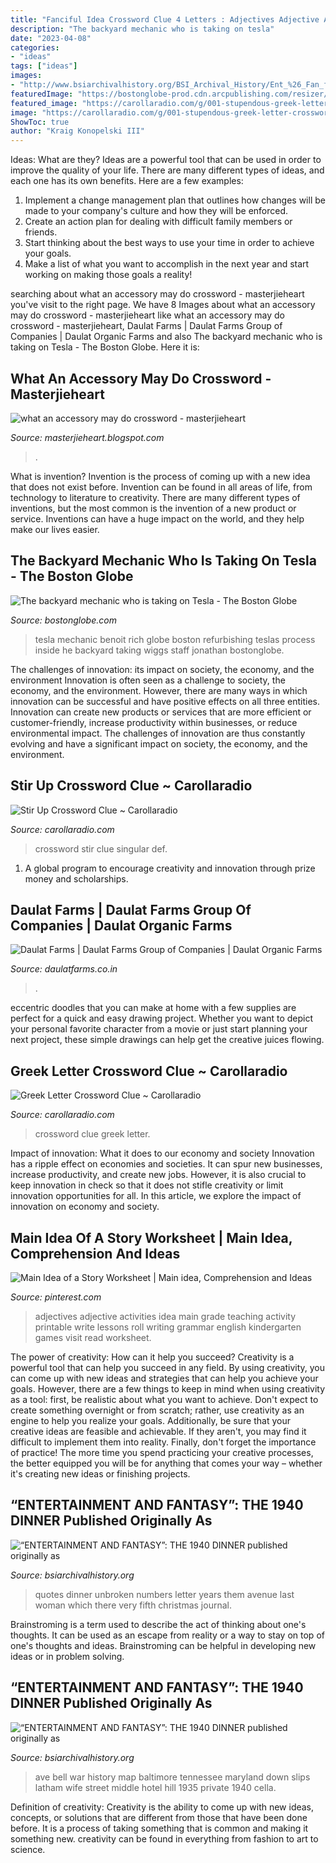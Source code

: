 ```yaml
---
title: "Fanciful Idea Crossword Clue 4 Letters : Adjectives Adjective Activities Idea Main Grade Teaching Activity Printable Write Lessons Roll Writing Grammar English Kindergarten Games Visit Read Worksheet"
description: "The backyard mechanic who is taking on tesla"
date: "2023-04-08"
categories:
- "ideas"
tags: ["ideas"]
images:
- "http://www.bsiarchivalhistory.org/BSI_Archival_History/Ent_%26_Fan_files/droppedImage_6.jpg"
featuredImage: "https://bostonglobe-prod.cdn.arcpublishing.com/resizer/PiM5qlX7dTK-4gxCLKQiPK6KVaM=/1440x0/arc-anglerfish-arc2-prod-bostonglobe.s3.amazonaws.com/public/RI7KGOR52EI6TMYJ6QWOEVUOBQ.jpg"
featured_image: "https://carollaradio.com/g/001-stupendous-greek-letter-crossword-clue-photo-1024_787.jpg"
image: "https://carollaradio.com/g/001-stupendous-greek-letter-crossword-clue-photo-1024_787.jpg"
ShowToc: true
author: "Kraig Konopelski III"
---
```



Ideas: What are they?
Ideas are a powerful tool that can be used in order to improve the quality of your life. There are many different types of ideas, and each one has its own benefits. Here are a few examples: 
1. Implement a change management plan that outlines how changes will be made to your company's culture and how they will be enforced. 
2. Create an action plan for dealing with difficult family members or friends. 
3. Start thinking about the best ways to use your time in order to achieve your goals. 
4. Make a list of what you want to accomplish in the next year and start working on making those goals a reality!

	

		
searching about what an accessory may do crossword - masterjieheart you've visit to the right page. We have 8 Images about what an accessory may do crossword - masterjieheart like what an accessory may do crossword - masterjieheart, Daulat Farms | Daulat Farms Group of Companies | Daulat Organic Farms and also The backyard mechanic who is taking on Tesla - The Boston Globe. Here it is:
		
    
## What An Accessory May Do Crossword - Masterjieheart

<img loading=lazy src="https://i.pinimg.com/736x/5e/81/f9/5e81f98e2aad4e4cd4cecdef03c21836.jpg" onerror="this.onerror=null;this.src='https://tse2.mm.bing.net/th?id=OIP.zu0Prh-A7gg3JuOJDo-IBgHaIf&amp;pid=15.1';" alt="what an accessory may do crossword - masterjieheart">

_Source: masterjieheart.blogspot.com_

>. 

	

What is invention?
Invention is the process of coming up with a new idea that does not exist before. Invention can be found in all areas of life, from technology to literature to creativity. There are many different types of inventions, but the most common is the invention of a new product or service. Inventions can have a huge impact on the world, and they help make our lives easier.

    
## The Backyard Mechanic Who Is Taking On Tesla - The Boston Globe

<img loading=lazy src="https://bostonglobe-prod.cdn.arcpublishing.com/resizer/PiM5qlX7dTK-4gxCLKQiPK6KVaM=/1440x0/arc-anglerfish-arc2-prod-bostonglobe.s3.amazonaws.com/public/RI7KGOR52EI6TMYJ6QWOEVUOBQ.jpg" onerror="this.onerror=null;this.src='https://tse4.mm.bing.net/th?id=OIP.AmGv9XwRSUwjbZcfuV85jAHaFA&amp;pid=15.1';" alt="The backyard mechanic who is taking on Tesla - The Boston Globe">

_Source: bostonglobe.com_

>tesla mechanic benoit rich globe boston refurbishing teslas process inside he backyard taking wiggs staff jonathan bostonglobe. 

	

The challenges of innovation: its impact on society, the economy, and the environment
Innovation is often seen as a challenge to society, the economy, and the environment. However, there are many ways in which innovation can be successful and have positive effects on all three entities. Innovation can create new products or services that are more efficient or customer-friendly, increase productivity within businesses, or reduce environmental impact. The challenges of innovation are thus constantly evolving and have a significant impact on society, the economy, and the environment.

    
## Stir Up Crossword Clue ~ Carollaradio

<img loading=lazy src="https://carollaradio.com/g/002-singular-stir-up-crossword-clue-high-def-1920_1582.jpg" onerror="this.onerror=null;this.src='https://tse1.mm.bing.net/th?id=OIP.Xu7HUCqllbgDn9W40gcTVwHaGG&amp;pid=15.1';" alt="Stir Up Crossword Clue ~ Carollaradio">

_Source: carollaradio.com_

>crossword stir clue singular def. 

	

1. A global program to encourage creativity and innovation through prize money and scholarships. 

    
## Daulat Farms | Daulat Farms Group Of Companies | Daulat Organic Farms

<img loading=lazy src="https://img1.wsimg.com/isteam/ip/04433131-cbb7-4d56-8eab-043900564722/20200712_034839.jpg/:/cr=t:0%25,l:0%25,w:100%25,h:100%25/rs=w:1023,cg:true/rs=h:100" onerror="this.onerror=null;this.src='https://tse3.mm.bing.net/th?id=OIP.R27bQMPMnXEBWscgP3aZOgAAAA&amp;pid=15.1';" alt="Daulat Farms | Daulat Farms Group of Companies | Daulat Organic Farms">

_Source: daulatfarms.co.in_

>. 

	

eccentric doodles that you can make at home with a few supplies are perfect for a quick and easy drawing project. Whether you want to depict your personal favorite character from a movie or just start planning your next project, these simple drawings can help get the creative juices flowing.

    
## Greek Letter Crossword Clue ~ Carollaradio

<img loading=lazy src="https://carollaradio.com/g/001-stupendous-greek-letter-crossword-clue-photo-1024_787.jpg" onerror="this.onerror=null;this.src='https://tse2.mm.bing.net/th?id=OIP.JtFUC5lkBwqvHSUhpzDYcAHaFr&amp;pid=15.1';" alt="Greek Letter Crossword Clue ~ Carollaradio">

_Source: carollaradio.com_

>crossword clue greek letter. 

	

Impact of innovation: What it does to our economy and society
Innovation has a ripple effect on economies and societies. It can spur new businesses, increase productivity, and create new jobs. However, it is also crucial to keep innovation in check so that it does not stifle creativity or limit innovation opportunities for all. In this article, we explore the impact of innovation on economy and society.

    
## Main Idea Of A Story Worksheet | Main Idea, Comprehension And Ideas

<img loading=lazy src="https://s-media-cache-ak0.pinimg.com/236x/b4/68/37/b46837aa184aae45de28b659bcce03bd.jpg" onerror="this.onerror=null;this.src='https://tse1.mm.bing.net/th?id=OIP.CAnRib0RzD4q8rJ9BDuBWgAAAA&amp;pid=15.1';" alt="Main Idea of a Story Worksheet | Main idea, Comprehension and Ideas">

_Source: pinterest.com_

>adjectives adjective activities idea main grade teaching activity printable write lessons roll writing grammar english kindergarten games visit read worksheet. 

	

The power of creativity: How can it help you succeed?
Creativity is a powerful tool that can help you succeed in any field. By using creativity, you can come up with new ideas and strategies that can help you achieve your goals. However, there are a few things to keep in mind when using creativity as a tool: first, be realistic about what you want to achieve. Don't expect to create something overnight or from scratch; rather, use creativity as an engine to help you realize your goals. Additionally, be sure that your creative ideas are feasible and achievable. If they aren't, you may find it difficult to implement them into reality. Finally, don't forget the importance of practice! The more time you spend practicing your creative processes, the better equipped you will be for anything that comes your way – whether it's creating new ideas or finishing projects.

    
## “ENTERTAINMENT AND FANTASY”: THE 1940 DINNER Published Originally As

<img loading=lazy src="http://www.bsiarchivalhistory.org/BSI_Archival_History/Ent_%26_Fan_files/droppedImage_6.jpg" onerror="this.onerror=null;this.src='https://tse3.mm.bing.net/th?id=OIP.j9P9VaxIGLWzyiiHs95NCgHaJn&amp;pid=15.1';" alt="“ENTERTAINMENT AND FANTASY”: THE 1940 DINNER published originally as">

_Source: bsiarchivalhistory.org_

>quotes dinner unbroken numbers letter years them avenue last woman which there very fifth christmas journal. 

	

Brainstroming is a term used to describe the act of thinking about one's thoughts. It can be used as an escape from reality or a way to stay on top of one's thoughts and ideas. Brainstroming can be helpful in developing new ideas or in problem solving.

    
## “ENTERTAINMENT AND FANTASY”: THE 1940 DINNER Published Originally As

<img loading=lazy src="http://www.bsiarchivalhistory.org/BSI_Archival_History/Ent_%26_Fan_files/droppedImage_2.jpg" onerror="this.onerror=null;this.src='https://tse4.mm.bing.net/th?id=OIP.Aexh_TTZNfXi4ELONMGX9wHaE3&amp;pid=15.1';" alt="“ENTERTAINMENT AND FANTASY”: THE 1940 DINNER published originally as">

_Source: bsiarchivalhistory.org_

>ave bell war history map baltimore tennessee maryland down slips latham wife street middle hotel hill 1935 private 1940 cella. 

	

Definition of creativity:
Creativity is the ability to come up with new ideas, concepts, or solutions that are different from those that have been done before. It is a process of taking something that is common and making it something new. creativity can be found in everything from fashion to art to science.

